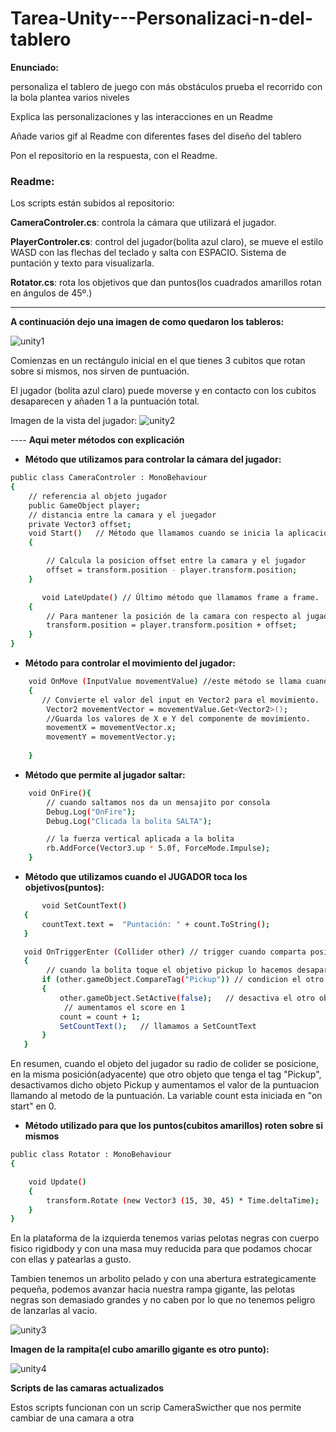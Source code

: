 # Tarea-Unity---Personalizaci-n-del-tablero
**Enunciado:**

personaliza el tablero de juego con más obstáculos prueba el recorrido con la bola plantea varios niveles

Explica las personalizaciones y las interacciones en un Readme

Añade varios gif al Readme con diferentes fases del diseño del tablero

Pon el repositorio en la respuesta, con el Readme.


### Readme:

Los scripts están subidos al repositorio:

**CameraControler.cs**: controla la cámara que utilizará el jugador.

**PlayerControler.cs**: control del jugador(bolita azul claro), se mueve el estilo WASD con las flechas del teclado y salta con ESPACIO. Sistema de puntación y texto para visualizarla.

**Rotator.cs**: rota los objetivos que dan puntos(los cuadrados amarillos rotan en ángulos de 45º.)

---------------------------------------------------------------

**A continuación dejo una imagen de como quedaron los tableros:**

![unity1](https://github.com/user-attachments/assets/77cc99bd-b18a-40eb-b29a-56cf575e5a17)



Comienzas en un rectángulo inicial en el que tienes 3 cubitos que rotan sobre si mismos, nos sirven de puntuación.

El jugador (bolita azul claro) puede moverse y en contacto con los cubitos desaparecen y añaden 1 a la puntuación total.

Imagen de la vista del jugador:
![unity2](https://github.com/user-attachments/assets/e5dac2fd-22bb-47c6-ac97-63fc71a1767e)

---- **Aqui meter métodos con explicación**

* **Método que utilizamos para controlar la cámara del jugador:**

```bash
public class CameraControler : MonoBehaviour
{
    // referencia al objeto jugador
    public GameObject player;
    // distancia entre la camara y el juegador
    private Vector3 offset;
    void Start()   // Método que llamamos cuando se inicia la aplicación.
    {

        // Calcula la posicion offset entre la camara y el jugador
        offset = transform.position - player.transform.position; 
    }

       void LateUpdate() // Último método que llamamos frame a frame.
    {
        // Para mantener la posición de la camara con respecto al jugador
        transform.position = player.transform.position + offset; 
    }
}
```

* **Método para controlar el movimiento del jugador:**
```bash
    void OnMove (InputValue movementValue) //este método se llama cuando se detecta un input de movimiento.
    {
       // Convierte el valor del input en Vector2 para el movimiento.
        Vector2 movementVector = movementValue.Get<Vector2>();
        //Guarda los valores de X e Y del componente de movimiento.
        movementX = movementVector.x; 
        movementY = movementVector.y; 
        
    }
```

* **Método que permite al jugador saltar:**
```bash
    void OnFire(){
        // cuando saltamos nos da un mensajito por consola
        Debug.Log("OnFire");
        Debug.Log("Clicada la bolita SALTA");

        // la fuerza vertical aplicada a la bolita
        rb.AddForce(Vector3.up * 5.0f, ForceMode.Impulse); 
    }
```  

* **Método que utilizamos cuando el JUGADOR toca los objetivos(puntos):** 
```bash
       void SetCountText() 
   {
       countText.text =  "Puntación: " + count.ToString();
   }

   void OnTriggerEnter (Collider other) // trigger cuando comparta posicion con otro objeto
   {
        // cuando la bolita toque el objetivo pickup lo hacemos desaparecer
       if (other.gameObject.CompareTag("Pickup")) // condicion el otro objeto tenga el tag "Pickup"
       {
           other.gameObject.SetActive(false);   // desactiva el otro objeto
            // aumentamos el score en 1
           count = count + 1;
           SetCountText();   // llamamos a SetCountText
       }
   }
```
En resumen, cuando el objeto del jugador su radio de colider se posicione, en la misma posición(adyacente) que otro objeto que tenga el tag "Pickup", desactivamos dicho objeto Pickup y aumentamos el valor de la puntuacion llamando al metodo de la puntuación. La variable count esta iniciada en "on start" en 0.

* **Método utilizado para que los puntos(cubitos amarillos) roten sobre si mismos**
```bash
public class Rotator : MonoBehaviour
{

    void Update()
    {
        transform.Rotate (new Vector3 (15, 30, 45) * Time.deltaTime); 
    }
}
```


En la plataforma de la izquierda tenemos varias pelotas negras con cuerpo fisico rigidbody y con una masa muy reducida para que podamos chocar con ellas y patearlas a gusto.

Tambien tenemos un arbolito pelado y con una abertura estrategicamente pequeña, podemos avanzar hacia nuestra rampa gigante, las pelotas negras son demasiado grandes y no caben por lo que no tenemos peligro de lanzarlas al vacio.

![unity3](https://github.com/user-attachments/assets/c9e6d2ba-0445-4f50-83ce-a1cd947ac502)

**Imagen de la rampita(el cubo amarillo gigante es otro punto):**

![unity4](https://github.com/user-attachments/assets/2e4dc32d-64e0-47c7-9fbe-db034d423305)


**Scripts de las camaras actualizados**

Estos scripts funcionan con un scrip CameraSwicther que nos permite cambiar de una camara a otra
```bash

```




